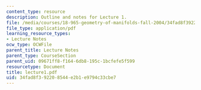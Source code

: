 ```yaml
---
content_type: resource
description: Outline and notes for Lecture 1.
file: /media/courses/18-965-geometry-of-manifolds-fall-2004/34fad8f392208544e2b1e9794c33cbe7_lecture1.pdf
file_type: application/pdf
learning_resource_types:
- Lecture Notes
ocw_type: OCWFile
parent_title: Lecture Notes
parent_type: CourseSection
parent_uid: 09671ff8-f164-6db8-195c-1bcfefe5f599
resourcetype: Document
title: lecture1.pdf
uid: 34fad8f3-9220-8544-e2b1-e9794c33cbe7
---
```

